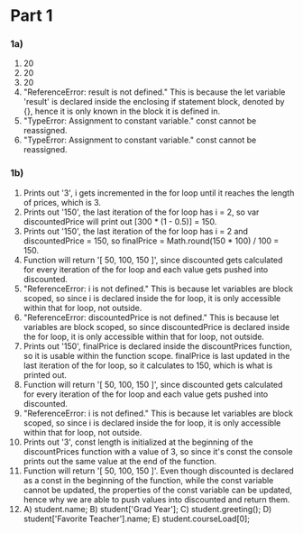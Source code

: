 # Part 1

### 1a)

1. 20
2. 20
3. 20
4. "ReferenceError: result is not defined." This is because the let variable 'result' is declared inside the enclosing if statement block, denoted by {}, hence it is only known in the block it is defined in.
5. "TypeError: Assignment to constant variable." const cannot be reassigned.
6. "TypeError: Assignment to constant variable." const cannot be reassigned.

### 1b)

1. Prints out '3', i gets incremented in the for loop until it reaches the length of prices, which is 3.
2. Prints out '150', the last iteration of the for loop has i = 2, so var discountedPrice will print out [300 * (1 - 0.5)] = 150.
3. Prints out '150', the last iteration of the for loop has i = 2 and discountedPrice = 150, so finalPrice = Math.round(150 * 100) / 100 = 150.
4. Function will return '[ 50, 100, 150 ]', since discounted gets calculated for every iteration of the for loop and each value gets pushed into discounted.
5. "ReferenceError: i is not defined." This is because let variables are block scoped, so since i is declared inside the for loop, it is only accessible within that for loop, not outside.
6. "ReferenceError: discountedPrice is not defined." This is because let variables are block scoped, so since discountedPrice is declared inside the for loop, it is only accessible within that for loop, not outside.
7. Prints out '150', finalPrice is declared inside the discountPrices function, so it is usable within the function scope. finalPrice is last updated in the last iteration of the for loop, so it calculates to 150, which is what is printed out. 
8. Function will return '[ 50, 100, 150 ]', since discounted gets calculated for every iteration of the for loop and each value gets pushed into discounted.
9. "ReferenceError: i is not defined." This is because let variables are block scoped, so since i is declared inside the for loop, it is only accessible within that for loop, not outside.
10. Prints out '3', const length is initialized at the beginning of the discountPrices function with a value of 3, so since it's const the console prints out the same value at the end of the function.
11. Function will return '[ 50, 100, 150 ]'. Even though discounted is declared as a const in the beginning of the function, while the const variable cannot be updated, the properties of the const variable can be updated, hence why we are able to push values into discounted and return them.
12. A) student.name;
    B) student['Grad Year'];
    C) student.greeting();
    D) student['Favorite Teacher'].name;
    E) student.courseLoad[0];